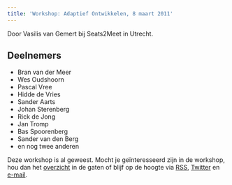 ```yaml
---
title: 'Workshop: Adaptief Ontwikkelen, 8 maart 2011'
---
```


Door Vasilis van Gemert bij Seats2Meet in Utrecht.

## Deelnemers

-   Bran van der Meer
-   Wes Oudshoorn
-   Pascal Vree
-   Hidde de Vries
-   Sander Aarts
-   Johan Sterenberg
-   Rick de Jong
-   Jan Tromp
-   Bas Spoorenberg
-   Sander van den Berg
-   en nog twee anderen

Deze workshop is al geweest. Mocht je geïnteresseerd zijn in de workshop, hou dan het [overzicht](/workshops) in de gaten of blijf op de hoogte via [RSS](http://feeds.feedburner.com/FronteersWorkshops), [Twitter](https://twitter.com/fronteers) en [e-mail](/workshops#per-mail).
